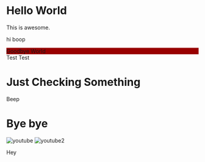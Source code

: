 # Hello World
This is awesome.

hi
boop
<div style="background-color: #990000;">Goodbye World</div>
Test
Test

# Just Checking Something

Beep

# Bye bye

![youtube](https://plus.google.com/_/favicon?domain=youtube.com)
![youtube2](http://www.google.com/s2/u/0/favicons?domain=youtube.com)

Hey
